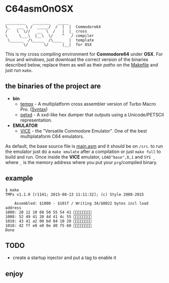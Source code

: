 # C64asmOnOSX
```
_________   ________   _____
\_   ___ \ /  _____/  /  |  |  Commodore64
/    \  \//   __  \  /   |  |_ cross
\     \___\  |__\  \/    ^   / compiler
 \______  /\_____  /\____   |  template
        \/       \/      |__|  for OSX
```

This is my cross compiling environment for **Commodore64** under **OSX**. For _linux_ and _windows_, just download the correct version of the binaries described below, replace them as well as their _paths_ on the [Makefile](Makefile) and just run `make`.

## the binaries of the project are
- **bin**
  - [tempx](http://turbo.style64.org) - A multiplatform cross assembler version of Turbo Macro Pro. ([Syntax](http://turbo.style64.org/docs/turbo-macro-pro-tmpx-syntax))
  - [petxd](https://style64.org/petxd) - A xxd-like hex dumper that outputs using a Unicode/PETSCII representation.
- **EMULATOR**
  - [VICE](https://vice-emu.sourceforge.io) - the "Versatile Commodore Emulator". One of the best multiplataform C64 emulators.

As default, the base source file is [main.asm](src/main.asm) and it should be on `/src`.
to run the emulator just do a `make emulate` after a compilation or just `make full` to build and run. Once inside the **VICE** emulator, `LOAD"base",8,1` and `SYS _` where `_` is the memory address where you put your `prg`/compiled binary.

## example
```
$ make
TMPx v1.1.0 [r1141; 2015-08-13 11:11:32]; (c) Style 2008-2015

	Assembled: $1000 - $101f / Writing 34/$0022 bytes incl load address
1000: 20 12 10 60 50 55 54 41 
1008: 52 49 41 20 4d 41 4c 55 
1010: 43 41 a2 00 bd 04 10 20 
1018: d2 ff e8 e0 0e d0 f5 60 
Done
```

## TODO
- create a startup injector and put a tag to enable it


## enjoy
